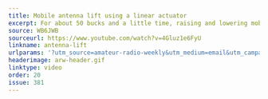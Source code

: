 ```yaml
---
title: Mobile antenna lift using a linear actuator
excerpt: For about 50 bucks and a little time, raising and lowering mobile antennas is a breeze.
source: WB6JWB
sourceurl: https://www.youtube.com/watch?v=4Gluz1e6FyU
linkname: antenna-lift
urlparams: '?utm_source=amateur-radio-weekly&utm_medium=email&utm_campaign=newsletter'
headerimage: arw-header.gif
linktype: video
order: 20
issue: 381
---
```

